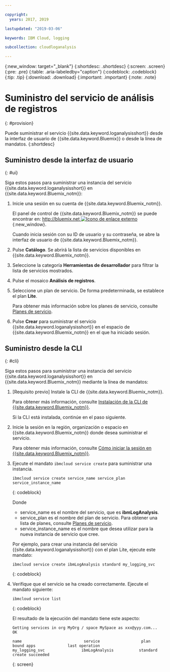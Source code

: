 ```yaml
---

copyright:
  years: 2017, 2019

lastupdated: "2019-03-06"

keywords: IBM Cloud, logging

subcollection: cloudloganalysis

---
```


{:new_window: target="_blank"}
{:shortdesc: .shortdesc}
{:screen: .screen}
{:pre: .pre}
{:table: .aria-labeledby="caption"}
{:codeblock: .codeblock}
{:tip: .tip}
{:download: .download}
{:important: .important}
{:note: .note}


# Suministro del servicio de análisis de registros
{: #provision}

Puede suministrar el servicio {{site.data.keyword.loganalysisshort}} desde la interfaz de usuario de {{site.data.keyword.Bluemix}} o desde la línea de mandatos.
{:shortdesc}


## Suministro desde la interfaz de usuario
{: #ui}

Siga estos pasos para suministrar una instancia del servicio {{site.data.keyword.loganalysisshort}} en {{site.data.keyword.Bluemix_notm}}:

1. Inicie una sesión en su cuenta de {{site.data.keyword.Bluemix_notm}}.

    El panel de control de {{site.data.keyword.Bluemix_notm}} se puede encontrar en: [http://bluemix.net ![Icono de enlace externo](../../../icons/launch-glyph.svg "Icono de enlace externo")](http://bluemix.net){:new_window}.
    
	Cuando inicia sesión con su ID de usuario y su contraseña, se abre la interfaz de usuario de {{site.data.keyword.Bluemix_notm}}.

2. Pulse **Catálogo**. Se abrirá la lista de servicios disponibles en {{site.data.keyword.Bluemix_notm}}.

3. Seleccione la categoría **Herramientas de desarrollador** para filtrar la lista de servicios mostrados.

4. Pulse el mosaico **Análisis de registros**.

5. Seleccione un plan de servicio. De forma predeterminada, se establece el plan **Lite**.

    Para obtener más información sobre los planes de servicio, consulte [Planes de servicio](/docs/services/CloudLogAnalysis/log_analysis_ov.html#plans).
	
6. Pulse **Crear** para suministrar el servicio {{site.data.keyword.loganalysisshort}} en el espacio de {{site.data.keyword.Bluemix_notm}} en el que ha iniciado sesión.
  
 

## Suministro desde la CLI
{: #cli}

Siga estos pasos para suministrar una instancia del servicio {{site.data.keyword.loganalysisshort}} en {{site.data.keyword.Bluemix_notm}} mediante la línea de mandatos:

1. [Requisito previo] Instale la CLI de {{site.data.keyword.Bluemix_notm}}.

   Para obtener más información, consulte [Instalación de la CLI de {{site.data.keyword.Bluemix_notm}}](/docs/cli/index.html#overview).
   
   Si la CLI está instalada, continúe en el paso siguiente.
    
2. Inicie la sesión en la región, organización o espacio en {{site.data.keyword.Bluemix_notm}} donde desea suministrar el servicio. 

    Para obtener más información, consulte [Cómo iniciar la sesión en {{site.data.keyword.Bluemix_notm}}](/docs/services/CloudLogAnalysis/qa/cli_qa.html#login).
	
3. Ejecute el mandato `ibmcloud service create` para suministrar una instancia.

    ```
	ibmcloud service create service_name service_plan service_instance_name
	```
	{: codeblock}
	
	Donde
	
	* service_name es el nombre del servicio, que es **ibmLogAnalysis**.
	* service_plan es el nombre del plan de servicio. Para obtener una lista de planes, consulte [Planes de servicio](/docs/services/CloudLogAnalysis/log_analysis_ov.html#plans).
	* service_instance_name es el nombre que desea utilizar para la nueva instancia de servicio que cree.

	Por ejemplo, para crear una instancia del servicio {{site.data.keyword.loganalysisshort}} con el plan Lite, ejecute este mandato:
	
	```
	ibmcloud service create ibmLogAnalysis standard my_logging_svc
	```
	{: codeblock}
	
4. Verifique que el servicio se ha creado correctamente. Ejecute el mandato siguiente:

    ```	
	ibmcloud service list
	```
	{: codeblock}
	
	El resultado de la ejecución del mandato tiene este aspecto:
	
	```
    Getting services in org MyOrg / space MySpace as xxx@yyy.com...
    OK
    
    name                           service                  plan                   bound apps              last operation
    my_logging_svc                ibmLogAnalysis           standard                                        create succeeded
	```
	{: screen}

	



